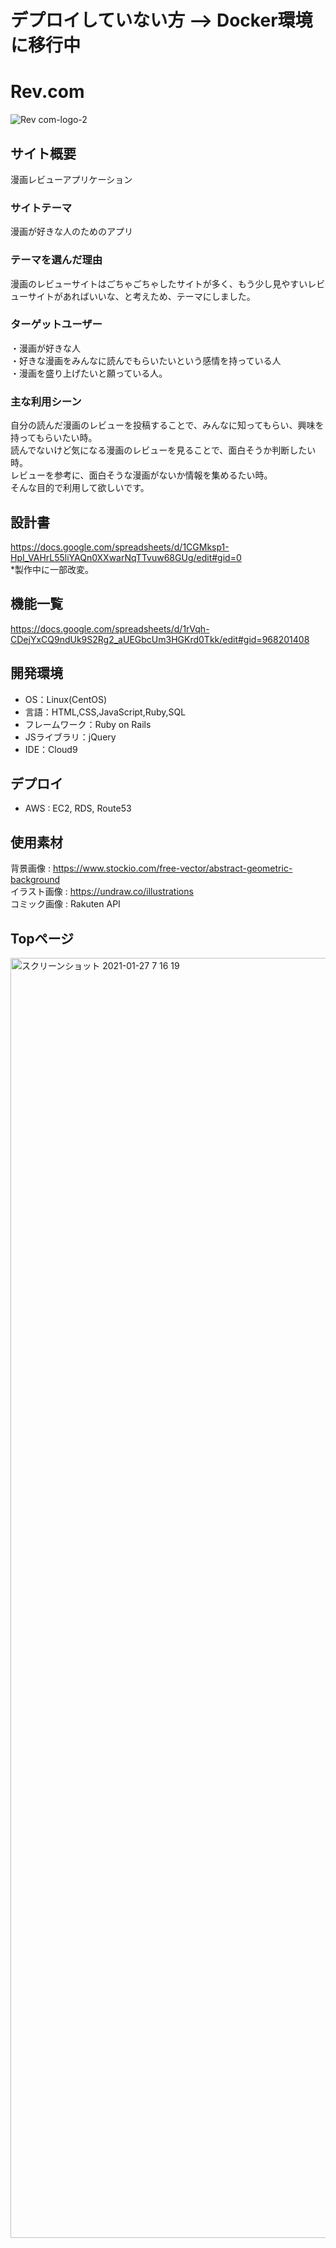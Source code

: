 # デプロイしていない方 --> Docker環境に移行中

# Rev.com
![Rev  com-logo-2](https://user-images.githubusercontent.com/73174207/105358506-981f2000-5c39-11eb-8c66-f21406bff1f7.png)

## サイト概要
漫画レビューアプリケーション

### サイトテーマ
漫画が好きな人のためのアプリ

### テーマを選んだ理由
漫画のレビューサイトはごちゃごちゃしたサイトが多く、もう少し見やすいレビューサイトがあればいいな、と考えため、テーマにしました。

### ターゲットユーザー
・漫画が好きな人<br>
・好きな漫画をみんなに読んでもらいたいという感情を持っている人<br>
・漫画を盛り上げたいと願っている人。

### 主な利用シーン
自分の読んだ漫画のレビューを投稿することで、みんなに知ってもらい、興味を持ってもらいたい時。<br />
読んでないけど気になる漫画のレビューを見ることで、面白そうか判断したい時。<br />
レビューを参考に、面白そうな漫画がないか情報を集めるたい時。<br />
そんな目的で利用して欲しいです。

## 設計書
 https://docs.google.com/spreadsheets/d/1CGMksp1-HpI_VAHrL55liYAQn0XXwarNqTTvuw68GUg/edit#gid=0 <br />
 *製作中に一部改変。

## 機能一覧
 https://docs.google.com/spreadsheets/d/1rVqh-CDejYxCQ9ndUk9S2Rg2_aUEGbcUm3HGKrd0Tkk/edit#gid=968201408 

## 開発環境
- OS：Linux(CentOS)
- 言語：HTML,CSS,JavaScript,Ruby,SQL
- フレームワーク：Ruby on Rails
- JSライブラリ：jQuery
- IDE：Cloud9

## デプロイ
- AWS : EC2, RDS, Route53

## 使用素材

背景画像 : https://www.stockio.com/free-vector/abstract-geometric-background<br />
イラスト画像 : https://undraw.co/illustrations<br />
コミック画像 : Rakuten API

## Topページ
<img width="2048" alt="スクリーンショット 2021-01-27 7 16 19" src="https://user-images.githubusercontent.com/73174207/106258625-6b828e00-6261-11eb-9bef-8dbbb1d6c45d.png">
